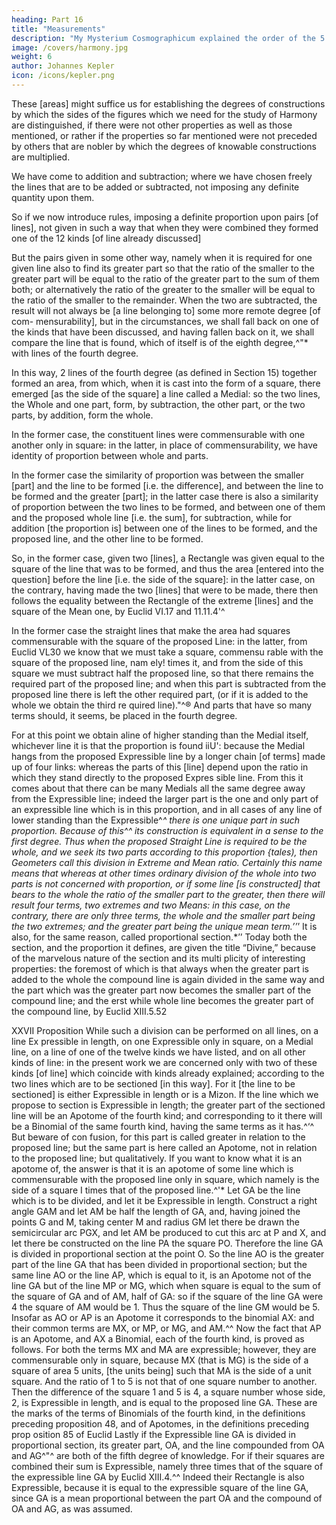 ```yaml
---
heading: Part 16
title: "Measurements"
description: "My Mysterium Cosmographicum explained the order of the 5 solids in the world"
image: /covers/harmony.jpg
weight: 6
author: Johannes Kepler
icon: /icons/kepler.png
---
```



<!-- XVI Definition and Comparison -->

These [areas] might suffice us for establishing the degrees of constructions by which the sides of the figures which we need for the study of Harmony are distinguished, if there were not other properties as well as those mentioned, or rather if the properties so far mentioned were not preceded by others that are nobler by which the degrees of knowable constructions are multiplied.

We have come to addition and subtraction; where we have chosen freely the lines that are to be added or subtracted, not imposing any definite quantity upon them. 

So if we now introduce rules, imposing a definite proportion upon pairs [of lines], not given in such a way that when they were combined they formed one of the 12 kinds [of line already discussed] 

But the pairs given in some other way, namely when it is required for one given line also to find its greater part so
that the ratio of the smaller to the greater part will be equal to the
ratio of the greater part to the sum of them both; or alternatively the
ratio of the greater to the smaller will be equal to the ratio of the
smaller to the remainder. When the two are subtracted, the result will
not always be [a line belonging to] some more remote degree [of com-
mensurability], but in the circumstances, we shall fall back on one
of the kinds that have been discussed, and having fallen back on it,
we shall compare the line that is found, which of itself is of the eighth
degree,^"* with lines of the fourth degree.

In this way, 2 lines of the fourth degree (as defined in Section 15) together formed an area, from which, when it is cast into the form of a square, there emerged [as the side of the square] a line called a Medial: so the two lines, the Whole and one part, form, by subtraction, the other part, or the two parts, by addition, form the whole.

In the former case, the constituent lines were commensurable with one another only in square: in the latter, in place of commensurability, we have identity of proportion between whole and parts. 

In the former case the similarity of proportion was between the smaller [part] and the line to be formed [i.e. the difference], and between the line to be formed and the greater [part]; in the latter case there is also a similarity of proportion between the two lines to be formed, and between one of them and the proposed whole line [i.e. the sum], for subtraction, while for addition [the proportion is] between one of the lines to be formed, and the proposed line, and the other line to be formed. 

So, in the former case, given two [lines], a Rectangle was given equal to the square of the line that was to be formed, and thus the area [entered into the question] before the line [i.e. the side of the square]: in the latter case, on the contrary, having made the two [lines] that were to be made, there then follows the equality between the Rectangle of the extreme [lines] and the square of the Mean one, by Euclid VI.17 and 11.11.4'^

In the former case the straight lines that make the area had squares commensurable with the square of the proposed Line: in the latter, from Euclid VL30 we know that we must take a square, commensu­
rable with the square of the proposed line, nam ely! times it, and from
the side of this square we must subtract half the proposed line, so
that there remains the required part of the proposed line; and when
this part is subtracted from the proposed line there is left the other
required part, (or if it is added to the whole we obtain the third re­
quired line)."^® And parts that have so many terms should, it seems,
be placed in the fourth degree.

For at this point we obtain aline of higher standing than the Medial
itself, whichever line it is that the proportion is found iiU': because
the Medial hangs from the proposed Expressible line by a longer chain
[of terms] made up of four links: whereas the parts of this [line] depend
upon the ratio in which they stand directly to the proposed Expres­
sible line. From this it comes about that there can be many Medials
all the same degree away from the Expressible line; indeed the larger
part is the one and only part of an expressible line which is in this
proportion, and in all cases of any line of lower standing than the
Expressible^*^ there is one unique part in such proportion. Because
of this^^ its construction is equivalent in a sense to the first degree.
Thus when the proposed Straight Line is required to be the whole,
and we seek its two parts according to this proportion {tales), then
Geometers call this division in Extreme and Mean ratio. Certainly
this name means that whereas at other times ordinary division of the
whole into two parts is not concerned with proportion, or if some line
[is constructed] that bears to the whole the ratio of the smaller part
to the greater, then there will result four terms, two extremes and two
Means: in this case, on the contrary, there are only three terms, the
whole and the smaller part being the two extremes; and the greater
part being the unique mean term.’’*’
It is also, for the same reason, called proportional section.*’’ Today
both the section, and the proportion it defines, are given the title
“Divine,” because of the marvelous nature of the section and its multi­
plicity of interesting properties: the foremost of which is that always
when the greater part is added to the whole the compound line is
again divided in the same way and the part which was the greater part
now becomes the smaller part of the compound line; and the erst­
while whole line becomes the greater part of the compound line, by
Euclid XIII.5.52


XXVII Proposition
While such a division can be performed on all lines, on a line Ex­
pressible in length, on one Expressible only in square, on a Medial
line, on a line of one of the twelve kinds we have listed, and on all
other kinds of line: in the present work we are concerned only with
two of these kinds [of line] which coincide with kinds already explained;
according to the two lines which are to be sectioned [in this way]. For
it [the line to be sectioned] is either Expressible in length or is a Mizon.
If the line which we propose to section is Expressible in length; the
greater part of the sectioned line will be an Apotome of the fourth
kind; and corresponding to it there will be a Binomial of the same
fourth kind, having the same terms as it has.^‘^ But beware of con­
fusion, for this part is called greater in relation to the proposed line;
but the same part is here called an Apotome, not in relation to the
proposed line; but qualitatively. If you want to know what it is an
apotome of, the answer is that it is an apotome of some line which
is commensurable with the proposed line only in square, which namely
is the side of a square I times that of the proposed line.^'*
Let GA be the line which is to be divided, and let it be Expressible in length.
Construct a right angle GAM and let AM be
half the length of GA, and, having joined the
points G and M, taking center M and radius
GM let there be drawn the semicircular arc PGX,
and let AM be produced to cut this arc at P and
X, and let there be constructed on the line PA
the square PO. Therefore the line GA is divided
in proportional section at the point O. So the line AO is the greater part of
the line GA that has been divided in proportional section; but the same line
AO or the line AP, which is equal to it, is an Apotome not of the line GA but
of the line MP or MG, which when square is equal to the sum of the square
of GA and of AM, half of GA: so if the square of the line GA were 4 the square
of AM would be 1. Thus the square of the line GM would be 5. Insofar as AO
or AP is an Apotome it corresponds to the binomial AX: and their common
terms are MX, or MP, or MG, and AM.^^
Now the fact that AP is an Apotome, and AX a Binomial, each of the fourth
kind, is proved as follows. For both the terms MX and MA are expressible; however, they are commensurable only in square, because MX (that is MG) is the
side of a square of area 5 units, [the units being] such that MA is the side
of a unit square. And the ratio of 1 to 5 is not that of one square number to
another. Then the difference of the square 1 and 5 is 4, a square number whose
side, 2, is Expressible in length, and is equal to the proposed line GA. These
are the marks of the terms of Binomials of the fourth kind, in the definitions
preceding proposition 48, and of Apotomes, in the definitions preceding prop­
osition 85 of Euclid
Lastly if the Expressible line GA is divided in proportional section, its greater
part, OA, and the line compounded from OA and AG^"^ are both of the fifth
degree of knowledge. For if their squares are combined their sum is Expressible,
namely three times that of the square of the expressible line GA by Euclid
XIII.4.^^ Indeed their Rectangle is also Expressible, because it is equal to the
expressible square of the line GA, since GA is a mean proportional between
the part OA and the compound of OA and AG, as was assumed.

